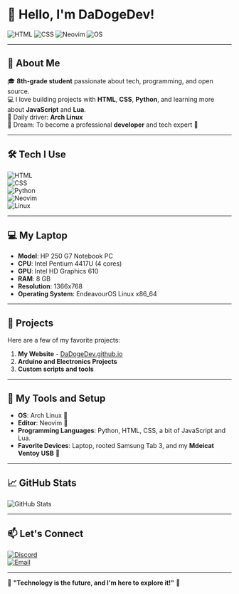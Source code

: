 # 👋 Hello, I'm DaDogeDev!  

![HTML](https://img.shields.io/badge/HTML-5-E34F26?logo=html5&logoColor=white) 
![CSS](https://img.shields.io/badge/CSS-3-1572B6?logo=css3&logoColor=white)
![Neovim](https://img.shields.io/badge/Editor-Neovim-57A143?logo=neovim&logoColor=white)
![OS](https://img.shields.io/badge/OS-Arch-4F5B93?logo=arch-linux&logoColor=white)

---

## 🌟 **About Me**  
🎓  **8th-grade student** passionate about tech, programming, and open source.  
💻  I love building projects with **HTML**, **CSS**, **Python**, and learning more about **JavaScript** and **Lua**.  
🐧  Daily driver: **Arch Linux**  
📜  Dream: To become a professional **developer** and tech expert 🚀  

---

## 🛠 **Tech I Use**  
![HTML](https://img.shields.io/badge/HTML-5-orange?logo=html5&logoColor=white)  
![CSS](https://img.shields.io/badge/CSS-3-1572B6?logo=css3&logoColor=white)  
![Python](https://img.shields.io/badge/Python-3.10-306998?logo=python&logoColor=white)  
![Neovim](https://img.shields.io/badge/Editor-Neovim-57A143?logo=neovim&logoColor=white)  
![Linux](https://img.shields.io/badge/Linux-Arch-4F5B93?logo=arch-linux&logoColor=white)  

---

## 💻 **My Laptop**  
- **Model**: HP 250 G7 Notebook PC  
- **CPU**: Intel Pentium 4417U (4 cores)  
- **GPU**: Intel HD Graphics 610  
- **RAM**: 8 GB  
- **Resolution**: 1366x768  
- **Operating System**: EndeavourOS Linux x86_64  

---

## 🔭 **Projects**  
Here are a few of my favorite projects:  

1. **My Website** - [DaDogeDev.github.io](https://dadogedev.github.io)  
2. **Arduino and Electronics Projects**  
3. **Custom scripts and tools**  

---

## 🧰 **My Tools and Setup**  
- **OS**: Arch Linux 🐧  
- **Editor**: Neovim 📝  
- **Programming Languages**: Python, HTML, CSS, a bit of JavaScript and Lua.  
- **Favorite Devices**: Laptop, rooted Samsung Tab 3, and my **Mdeicat Ventoy USB** 🚀  

---

## 📈 **GitHub Stats**  

![GitHub Stats](https://github-readme-stats.vercel.app/api?username=dadogedev&show_icons=true&theme=gruvbox&count_private=true)

---

## 📫 **Let's Connect**  
[![Discord](https://img.shields.io/badge/Discord-dadogedev-5865F2?logo=discord&logoColor=white)](https://discord.com/)  
[![Email](https://img.shields.io/badge/Email-dadogedev@gmail.com-red?logo=gmail&logoColor=white)](mailto:dadogedev@proton.me)

---

🚀 **"Technology is the future, and I'm here to explore it!"** 🌌  


